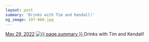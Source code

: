 ```yaml
---
layout: post
summary: 'Drinks with Tim and Kendall!'
og_image: 197-960.jpg
---
```


<p>
  <time>
    <a href="/197">May 29, 2022</a>
  </time>
  <a href="/197">
    <img src="{{ site.assets_url }}/197-480.jpg" srcset="{{ site.assets_url }}/197-240.jpg 240w, {{ site.assets_url }}/197-480.jpg 480w, {{ site.assets_url }}/197-720.jpg 720w, {{ site.assets_url }}/197-960.jpg 960w" sizes="(min-width: 700px) 50vw, calc(100vw - 2rem)" alt="{{ page.summary }}" />
  </a>
  <span>Drinks with Tim and Kendall!</span>
</p>

